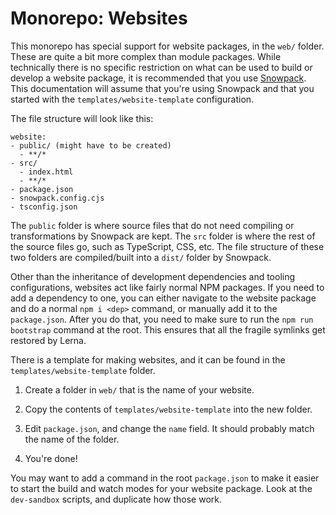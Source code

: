 # Monorepo: Websites

This monorepo has special support for website packages, in the `web/` folder. These are quite a bit more complex than module packages. While technically there is no specific restriction on what can be used to build or develop a website package, it is recommended that you use [Snowpack](https://www.snowpack.dev/). This documentation will assume that you're using Snowpack and that you started with the `templates/website-template` configuration.

The file structure will look like this:
```
website:
- public/ (might have to be created)
  - **/*
- src/
  - index.html
  - **/*
- package.json
- snowpack.config.cjs
- tsconfig.json
```

The `public` folder is where source files that do not need compiling or transformations by Snowpack are kept. The `src` folder is where the rest of the source files go, such as TypeScript, CSS, etc. The file structure of these two folders are compiled/built into a `dist/` folder by Snowpack.

Other than the inheritance of development dependencies and tooling configurations, websites act like fairly normal NPM packages. If you need to add a dependency to one, you can either navigate to the website package and do a normal `npm i <dep>` command, or manually add it to the `package.json`. After you do that, you need to make sure to run the `npm run bootstrap` command at the root. This ensures that all the fragile symlinks get restored by Lerna.


There is a template for making websites, and it can be found in the `templates/website-template` folder.

1. Create a folder in `web/` that is the name of your website.

2. Copy the contents of `templates/website-template` into the new folder.

3. Edit `package.json`, and change the `name` field. It should probably match the name of the folder.

4. You're done!

You may want to add a command in the root `package.json` to make it easier to start the build and watch modes for your website package. Look at the `dev-sandbox` scripts, and duplicate how those work.
